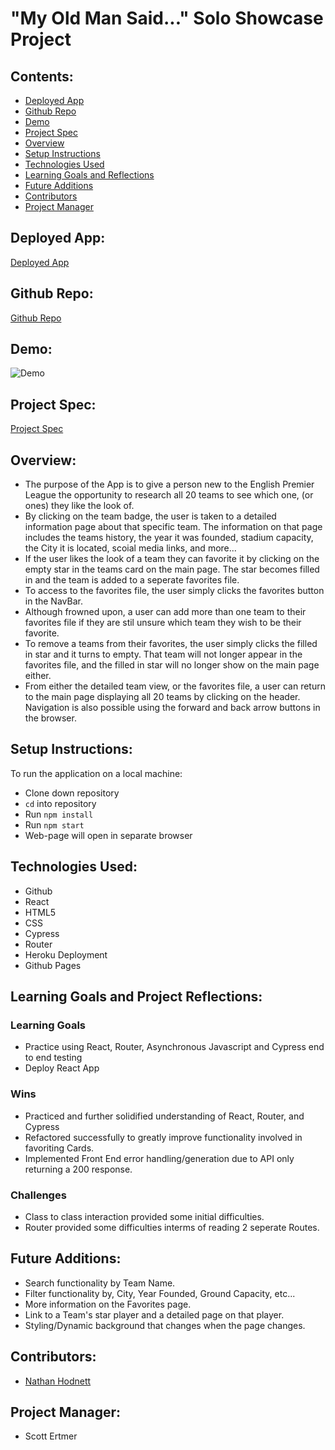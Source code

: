 # "My Old Man Said..."  Solo Showcase Project

## Contents:
* [Deployed App](#deployed-app)
* [Github Repo](#github-repo)
* [Demo](#demo)
* [Project Spec](#project-spec)
* [Overview](#overview)
* [Setup Instructions](#setup-instructions)
* [Technologies Used](#technologies-used)
* [Learning Goals and Reflections](#learning-goals-and-reflections)
* [Future Additions](#future-additions)
* [Contributors](#contributors)
* [Project Manager](#project-manager)

## Deployed App:
[Deployed App]()

## Github Repo:
[Github Repo](https://github.com/nhodnett/premier-league)

## Demo:
![Demo]()

## Project Spec:
[Project Spec](https://frontend.turing.edu/projects/module-3/showcase.html)

## Overview:
* The purpose of the App is to give a person new to the English Premier League the opportunity to research all 20 teams to see which one, (or ones) they like the look of.
* By clicking on the team badge, the user is taken to a detailed information page about that specific team. The information on that page includes the teams history, the year it was founded, stadium capacity, the City it is located, scoial media links, and more... 
* If the user likes the look of a team they can favorite it by clicking on the empty star in the teams card on the main page. The star becomes filled in and the team is added to a seperate favorites file.
* To access to the favorites file, the user simply clicks the favorites button in the NavBar.
* Although frowned upon, a user can add more than one team to their favorites file if they are stil unsure which team they wish to be their favorite.
* To remove a teams from their favorites, the user simply clicks the filled in star and it turns to empty. That team will not longer appear in the favorites file, and the filled in star will no longer show on the main page either.
* From either the detailed team view, or the favorites file, a user can return to the main page displaying all 20 teams by clicking on the header. Navigation is also possible using the forward and back arrow buttons in the browser.

## Setup Instructions:
To run the application on a local machine:

* Clone down repository
* `cd` into repository
* Run `npm install`
* Run `npm start`
* Web-page will open in separate browser

## Technologies Used:
* Github
* React
* HTML5
* CSS
* Cypress
* Router
* Heroku Deployment
* Github Pages

## Learning Goals and Project Reflections:
### Learning Goals
* Practice using React, Router, Asynchronous Javascript and Cypress end to end testing
* Deploy React App

### Wins
* Practiced and further solidified understanding of React, Router, and Cypress
* Refactored successfully to greatly improve functionality involved in favoriting Cards.
* Implemented Front End error handling/generation due to API only returning a 200 response. 

### Challenges
* Class to class interaction provided some initial difficulties.
* Router provided some difficulties interms of reading 2 seperate Routes.

## Future Additions:
* Search functionality by Team Name.
* Filter functionality by, City, Year Founded, Ground Capacity, etc...
* More information on the Favorites page.
* Link to a Team's star player and a detailed page on that player.
* Styling/Dynamic background that changes when the page changes.

## Contributors:
* [Nathan Hodnett](https://github.com/nhodnett)


## Project Manager:
* Scott Ertmer